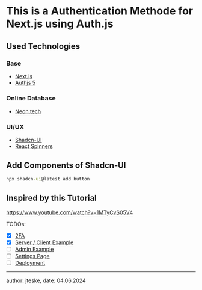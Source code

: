 # This is a Authentication Methode for Next.js using Auth.js

## Used Technologies

### Base

- [Next.js](https://nextjs.org/)
- [Authjs 5](https://authjs.dev/)

### Online Database

- [Neon.tech](https://neon.tech/)

### UI/UX

- [Shadcn-UI](https://ui.shadcn.com/docs/components/accordion)
- [React Spinners](https://www.davidhu.io/react-spinners/)

## Add Components of Shadcn-UI

```cmd
npx shadcn-ui@latest add button
```

## Inspired by this Tutorial

https://www.youtube.com/watch?v=1MTyCvS05V4

TODOs:

- [x] [2FA](https://youtu.be/1MTyCvS05V4?si=dmhoukdEg3xIgnwM&t=19368)
- [x] [Server / Client Example](https://youtu.be/1MTyCvS05V4?si=qj_sjDpI-OxHLE91&t=22502)
- [ ] [Admin Example](https://youtu.be/1MTyCvS05V4?si=3ovdBeND7lM7RjpM&t=23406)
- [ ] [Settings Page](https://youtu.be/1MTyCvS05V4?si=EcQ7pZRy3aVl_Uvv&t=24445)
- [ ] [Deployment](https://youtu.be/1MTyCvS05V4?si=4f5xohbNwDscjPSD&t=27494)

---

author: jteske,
date: 04.06.2024

